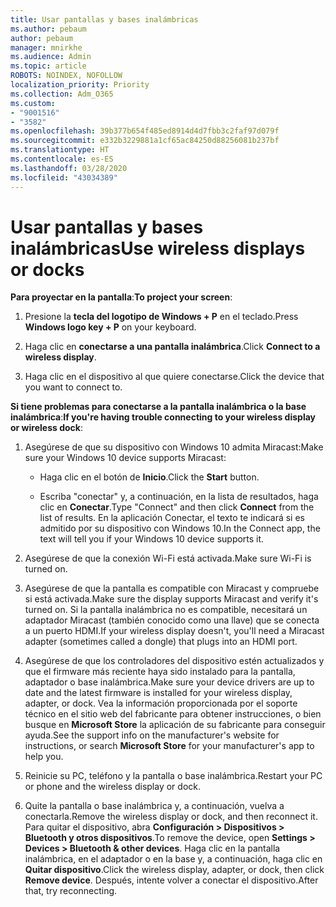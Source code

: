 ```yaml
---
title: Usar pantallas y bases inalámbricas
ms.author: pebaum
author: pebaum
manager: mnirkhe
ms.audience: Admin
ms.topic: article
ROBOTS: NOINDEX, NOFOLLOW
localization_priority: Priority
ms.collection: Adm_O365
ms.custom:
- "9001516"
- "3582"
ms.openlocfilehash: 39b377b654f485ed8914d4d7fbb3c2faf97d079f
ms.sourcegitcommit: e332b3229881a1cf65ac84250d88256081b237bf
ms.translationtype: HT
ms.contentlocale: es-ES
ms.lasthandoff: 03/28/2020
ms.locfileid: "43034389"
---
```

# <a name="use-wireless-displays-or-docks"></a><span data-ttu-id="0ca6f-102">Usar pantallas y bases inalámbricas</span><span class="sxs-lookup"><span data-stu-id="0ca6f-102">Use wireless displays or docks</span></span>

<span data-ttu-id="0ca6f-103">**Para proyectar en la pantalla**:</span><span class="sxs-lookup"><span data-stu-id="0ca6f-103">**To project your screen**:</span></span>

1. <span data-ttu-id="0ca6f-104">Presione la **tecla del logotipo de Windows + P** en el teclado.</span><span class="sxs-lookup"><span data-stu-id="0ca6f-104">Press **Windows logo key + P** on your keyboard.</span></span>

2. <span data-ttu-id="0ca6f-105">Haga clic en **conectarse a una pantalla inalámbrica**.</span><span class="sxs-lookup"><span data-stu-id="0ca6f-105">Click **Connect to a wireless display**.</span></span>

3. <span data-ttu-id="0ca6f-106">Haga clic en el dispositivo al que quiere conectarse.</span><span class="sxs-lookup"><span data-stu-id="0ca6f-106">Click the device that you want to connect to.</span></span>

<span data-ttu-id="0ca6f-107">**Si tiene problemas para conectarse a la pantalla inalámbrica o la base inalámbrica**:</span><span class="sxs-lookup"><span data-stu-id="0ca6f-107">**If you're having trouble connecting to your wireless display or wireless dock**:</span></span>

1. <span data-ttu-id="0ca6f-108">Asegúrese de que su dispositivo con Windows 10 admita Miracast:</span><span class="sxs-lookup"><span data-stu-id="0ca6f-108">Make sure your Windows 10 device supports Miracast:</span></span> 

    - <span data-ttu-id="0ca6f-109">Haga clic en el botón de **Inicio**.</span><span class="sxs-lookup"><span data-stu-id="0ca6f-109">Click the **Start** button.</span></span>
    
    - <span data-ttu-id="0ca6f-110">Escriba "conectar" y, a continuación, en la lista de resultados, haga clic en **Conectar**.</span><span class="sxs-lookup"><span data-stu-id="0ca6f-110">Type "Connect" and then click **Connect** from the list of results.</span></span> <span data-ttu-id="0ca6f-111">En la aplicación Conectar, el texto te indicará si es admitido por su dispositivo con Windows 10.</span><span class="sxs-lookup"><span data-stu-id="0ca6f-111">In the Connect app, the text will tell you if your Windows 10 device supports it.</span></span> 

2. <span data-ttu-id="0ca6f-112">Asegúrese de que la conexión Wi-Fi está activada.</span><span class="sxs-lookup"><span data-stu-id="0ca6f-112">Make sure Wi-Fi is turned on.</span></span> 

3. <span data-ttu-id="0ca6f-113">Asegúrese de que la pantalla es compatible con Miracast y compruebe si está activada.</span><span class="sxs-lookup"><span data-stu-id="0ca6f-113">Make sure the display supports Miracast and verify it's turned on.</span></span> <span data-ttu-id="0ca6f-114">Si la pantalla inalámbrica no es compatible, necesitará un adaptador Miracast (también conocido como una llave) que se conecta a un puerto HDMI.</span><span class="sxs-lookup"><span data-stu-id="0ca6f-114">If your wireless display doesn't, you'll need a Miracast adapter (sometimes called a dongle) that plugs into an HDMI port.</span></span>

4. <span data-ttu-id="0ca6f-115">Asegúrese de que los controladores del dispositivo estén actualizados y que el firmware más reciente haya sido instalado para la pantalla, adaptador o base inalámbrica.</span><span class="sxs-lookup"><span data-stu-id="0ca6f-115">Make sure your device drivers are up to date and the latest firmware is installed for your wireless display, adapter, or dock.</span></span> <span data-ttu-id="0ca6f-116">Vea la información proporcionada por el soporte técnico en el sitio web del fabricante para obtener instrucciones, o bien busque en **Microsoft Store** la aplicación de su fabricante para conseguir ayuda.</span><span class="sxs-lookup"><span data-stu-id="0ca6f-116">See the support info on the manufacturer's website for instructions, or search **Microsoft Store** for your manufacturer's app to help you.</span></span>

5. <span data-ttu-id="0ca6f-117">Reinicie su PC, teléfono y la pantalla o base inalámbrica.</span><span class="sxs-lookup"><span data-stu-id="0ca6f-117">Restart your PC or phone and the wireless display or dock.</span></span>

6. <span data-ttu-id="0ca6f-118">Quite la pantalla o base inalámbrica y, a continuación, vuelva a conectarla.</span><span class="sxs-lookup"><span data-stu-id="0ca6f-118">Remove the wireless display or dock, and then reconnect it.</span></span> <span data-ttu-id="0ca6f-119">Para quitar el dispositivo, abra **Configuración > Dispositivos > Bluetooth y otros dispositivos**.</span><span class="sxs-lookup"><span data-stu-id="0ca6f-119">To remove the device, open **Settings > Devices  > Bluetooth & other devices**.</span></span> <span data-ttu-id="0ca6f-120">Haga clic en la pantalla inalámbrica, en el adaptador o en la base y, a continuación, haga clic en **Quitar dispositivo**.</span><span class="sxs-lookup"><span data-stu-id="0ca6f-120">Click the wireless display, adapter, or dock, then click **Remove device**.</span></span> <span data-ttu-id="0ca6f-121">Después, intente volver a conectar el dispositivo.</span><span class="sxs-lookup"><span data-stu-id="0ca6f-121">After that, try reconnecting.</span></span>
